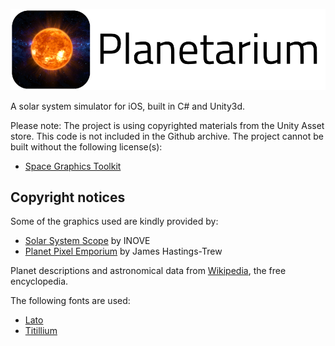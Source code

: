 ![Planetarium Logo](banner.png)

A solar system simulator for iOS, built in C# and Unity3d.

Please note: The project is using copyrighted materials from the Unity Asset store. This code is not included in the Github archive. The project cannot be built without the following license(s):

* [Space Graphics Toolkit](https://www.assetstore.unity3d.com/en/#!/content/4160)

## Copyright notices
Some of the graphics used are kindly provided by:

* [Solar System Scope](http://www.solarsystemscope.com/textures/) by INOVE
* [Planet Pixel Emporium](http://planetpixelemporium.com/planets.html) by James Hastings-Trew

Planet descriptions and astronomical data from [Wikipedia](https://en.wikipedia.org), the free encyclopedia.

The following fonts are used:
* [Lato](http://www.latofonts.com/)
* [Titillium](http://www.campivisivi.net/titillium/)
